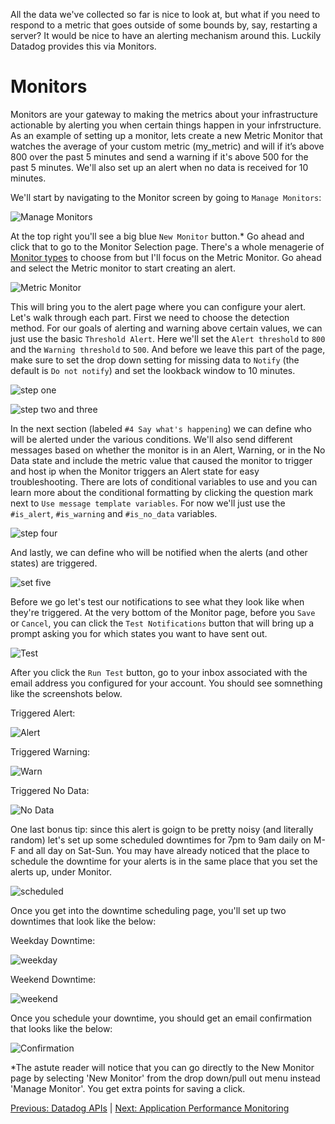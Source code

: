 All the data we've collected so far is nice to look at, but what if you need to respond to a metric that goes outside of some bounds by, say, restarting a server? It would be nice to have an alerting mechanism around this. Luckily Datadog provides this via Monitors.

# Monitors

Monitors are your gateway to making the metrics about your infrastructure actionable by alerting you when certain things happen in your infrstructure. As an example of setting up a monitor, lets create a new Metric Monitor that watches the average of your custom metric (my_metric) and will if it’s above 800 over the past 5 minutes and send a warning if it's above 500 for the past 5 minutes. We'll also set up an alert when no data is received for 10 minutes.

We'll start by navigating to the Monitor screen by going to `Manage Monitors`:

![Manage Monitors](../images/new_monitor.png)

At the top right you'll see a big blue `New Monitor` button.* Go ahead and click that to go to the Monitor Selection page. There's a whole menagerie of [Monitor types](https://docs.datadoghq.com/monitors/) to choose from but I'll focus on the Metric Monitor. Go ahead and select the Metric monitor to start creating an alert.

![Metric Monitor](../images/metric_monitor.png)

This will bring you to the alert page where you can configure your alert. Let's walk through each part. First we need to choose the detection method. For our goals of alerting and warning above certain values, we can just use the basic `Threshold Alert`. Here we'll set the `Alert threshold` to `800` and the `Warning threshold` to `500`. And before we leave this part of the page, make sure to set the drop down setting for missing data to `Notify` (the default is `Do not notify`) and set the lookback window to 10 minutes.

![step one](../images/detection_method.png)

![step two and three](../images/define_alert.png)

In the next section (labeled `#4 Say what's happening`) we can define who will be alerted under the various conditions. We'll also send different messages based on whether the monitor is in an Alert, Warning, or in the No Data state and include the metric value that caused the monitor to trigger and host ip when the Monitor triggers an Alert state for easy troubleshooting. There are lots of conditional variables to use and you can learn more about the conditional formatting by clicking the question mark next to `Use message template variables`. For now we'll just use the `#is_alert`, `#is_warning` and `#is_no_data` variables.

![step four](../images/4thstep.png)

And lastly, we can define who will be notified when the alerts (and other states) are triggered.

![set five](../images/finalstep.png)

Before we go let's test our notifications to see what they look like when they're triggered. At the very bottom of the Monitor page, before you `Save` or `Cancel`, you can click the `Test Notifications` button that will bring up a prompt asking you for which states you want to have sent out.

![Test](../images/test_notifications.png)

After you click the `Run Test` button, go to your inbox associated with the email address you configured for your account. You should see somnething like the screenshots below.

Triggered Alert:

![Alert](../images/test_alert.png)

Triggered Warning:

![Warn](../images/test_warn.png)

Triggered No Data:

![No Data](../images/test_nodata.png)

One last bonus tip: since this alert is goign to be pretty noisy (and literally random) let's set up some scheduled downtimes for 7pm to 9am daily on M-F and all day on Sat-Sun. You may have already noticed that the place to schedule the downtime for your alerts is in the same place that you set the alerts up, under Monitor.

![scheduled](../images/downtime.png)

Once you get into the downtime scheduling page, you'll set up two downtimes that look like the below:

Weekday Downtime:

![weekday](../images/weekday_downtime.png)

Weekend Downtime:

![weekend](../images/weekend_downtime.png)

Once you schedule your downtime, you should get an email confirmation that looks like the below:

![Confirmation](../images/confirmation.png)




*The astute reader will notice that you can go directly to the New Monitor page by selecting 'New Monitor' from the drop down/pull out menu instead 'Manage Monitor'. You get extra points for saving a click.


[Previous: Datadog APIs](./api_page.md)  |  [Next: Application Performance Monitoring](./apm.md) 
